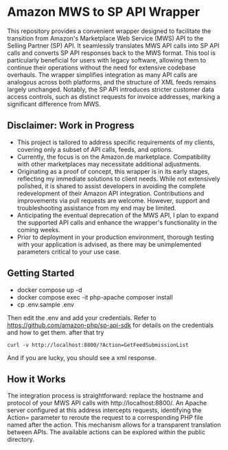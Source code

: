 # Amazon MWS to SP API Wrapper

This repository provides a convenient wrapper designed to facilitate the transition from Amazon's Marketplace Web Service (MWS) API to the Selling Partner (SP) API. It seamlessly translates MWS API calls into SP API calls and converts SP API responses back to the MWS format. This tool is particularly beneficial for users with legacy software, allowing them to continue their operations without the need for extensive codebase overhauls. The wrapper simplifies integration as many API calls are analogous across both platforms, and the structure of XML feeds remains largely unchanged. Notably, the SP API introduces stricter customer data access controls, such as distinct requests for invoice addresses, marking a significant difference from MWS.

## Disclaimer: Work in Progress

- This project is tailored to address specific requirements of my clients, covering only a subset of API calls, feeds, and options.
- Currently, the focus is on the Amazon.de marketplace. Compatibility with other marketplaces may necessitate additional adjustments.
- Originating as a proof of concept, this wrapper is in its early stages, reflecting my immediate solutions to client needs. While not extensively polished, it is shared to assist developers in avoiding the complete redevelopment of their Amazon API integration. Contributions and improvements via pull requests are welcome. However, support and troubleshooting assistance from my end may be limited.
- Anticipating the eventual deprecation of the MWS API, I plan to expand the supported API calls and enhance the wrapper's functionality in the coming weeks.
- Prior to deployment in your production environment, thorough testing with your application is advised, as there may be unimplemented parameters critical to your use case.

## Getting Started
- docker compose up -d
- docker compose exec -it php-apache composer install
- cp .env.sample .env

Then edit the .env and add your credentials. Refer to https://github.com/amazon-php/sp-api-sdk for details on the credentials and how to get them.
after that try
```
curl -v http://localhost:8800/?Action=GetFeedSubmissionList
```
And if you are lucky, you should see a xml response.

## How it Works
The integration process is straightforward: replace the hostname and protocol of your MWS API calls with http://localhost:8800/. An Apache server configured at this address intercepts requests, identifying the Action= parameter to reroute the request to a corresponding PHP file named after the action. This mechanism allows for a transparent translation between APIs. The available actions can be explored within the public directory.

